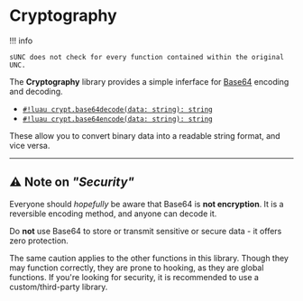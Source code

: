 # Cryptography

!!! info

    sUNC does not check for every function contained within the original UNC. 

The **Cryptography** library provides a simple inferface for [Base64](https://en.wikipedia.org/wiki/Base64) encoding and decoding.

- [`#!luau crypt.base64decode(data: string): string`](./base64decode.md)
- [`#!luau crypt.base64encode(data: string): string`](./base64encode.md)

These allow you to convert binary data into a readable string format, and vice versa.

---

## ⚠️ Note on *"Security"*

Everyone should *hopefully* be aware that Base64 is **not encryption**. It is a reversible encoding method, and anyone can decode it.

Do **not** use Base64 to store or transmit sensitive or secure data - it offers zero protection.

The same caution applies to the other functions in this library. Though they may function correctly, they are prone to hooking, as they are global functions. If you're looking for security, it is recommended to use a custom/third-party library.
